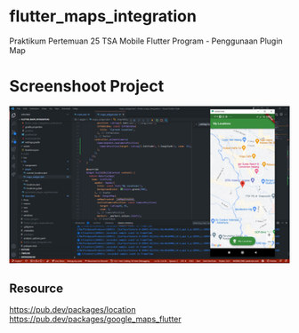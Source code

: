 # flutter_maps_integration

Praktikum Pertemuan 25 TSA Mobile Flutter Program - Penggunaan Plugin Map

# Screenshoot Project

![Screenshot Hello World](images/SS_project_1.png)

## Resource

https://pub.dev/packages/location
https://pub.dev/packages/google_maps_flutter

